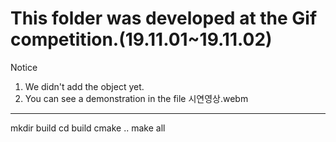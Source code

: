 ﻿This folder was developed at the Gif competition.(19.11.01~19.11.02)
===============================
Notice
1. We didn't add the object yet.
2. You can see a demonstration in the file 시연영상.webm
-------------------

mkdir build
cd build
cmake ..
make all